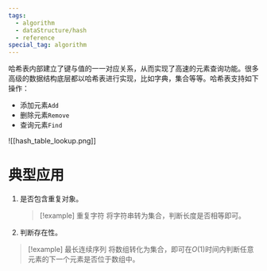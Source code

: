```yaml
---
tags:
  - algorithm
  - dataStructure/hash
  - reference
special_tag: algorithm
---
```

哈希表内部建立了键与值的一一对应关系，从而实现了高速的元素查询功能。很多高级的数据结构底层都以哈希表进行实现，比如字典，集合等等。哈希表支持如下操作：
- 添加元素`Add`
- 删除元素`Remove`
- 查询元素`Find`

![[hash_table_lookup.png]]

# 典型应用

1. 是否包含重复对象。
   > [!example] 重复字符
   > 将字符串转为集合，判断长度是否相等即可。
2.  判断存在性。
   > [!example] 最长连续序列
> 将数组转化为集合，即可在$O(1)$时间内判断任意元素的下一个元素是否位于数组中。